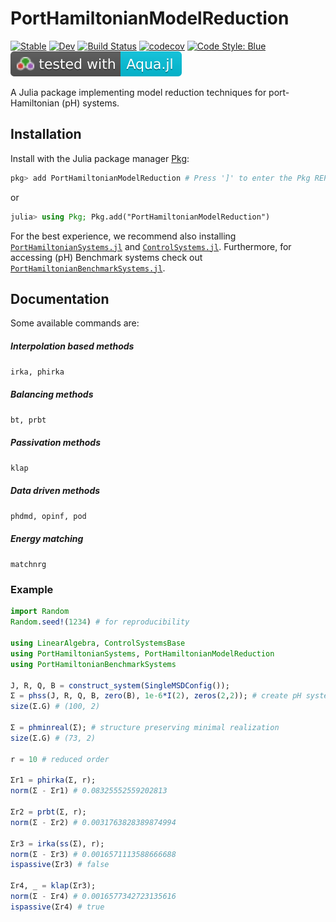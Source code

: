 # PortHamiltonianModelReduction

[![Stable](https://img.shields.io/badge/docs-stable-blue.svg)](https://Jonas-Nicodemus.github.io/PortHamiltonianModelReduction.jl/stable/)
[![Dev](https://img.shields.io/badge/docs-dev-blue.svg)](https://Jonas-Nicodemus.github.io/PortHamiltonianModelReduction.jl/dev/)
[![Build Status](https://github.com/Jonas-Nicodemus/PortHamiltonianModelReduction.jl/actions/workflows/CI.yml/badge.svg?branch=main)](https://github.com/Jonas-Nicodemus/PortHamiltonianModelReduction.jl/actions/workflows/CI.yml?query=branch%3Amain)
[![codecov](https://codecov.io/gh/Jonas-Nicodemus/PortHamiltonianModelReduction.jl/graph/badge.svg?token=BBUDG0AHZC)](https://codecov.io/gh/Jonas-Nicodemus/PortHamiltonianModelReduction.jl)
[![Code Style: Blue](https://img.shields.io/badge/code%20style-blue-4495d1.svg)](https://github.com/invenia/BlueStyle)
[![Aqua QA](https://raw.githubusercontent.com/JuliaTesting/Aqua.jl/master/badge.svg)](https://github.com/JuliaTesting/Aqua.jl)

A Julia package implementing model reduction techniques for port-Hamiltonian (pH) systems.

## Installation

Install with the Julia package manager [Pkg](https://pkgdocs.julialang.org/):
```julia
pkg> add PortHamiltonianModelReduction # Press ']' to enter the Pkg REPL mode.
```
or
```julia
julia> using Pkg; Pkg.add("PortHamiltonianModelReduction")
```

For the best experience, we recommend also installing [`PortHamiltonianSystems.jl`](https://github.com/Jonas-Nicodemus/PortHamiltonianSystems.jl) and [`ControlSystems.jl`](https://github.com/JuliaControl/ControlSystems.jl). Furthermore, for accessing (pH) Benchmark systems check out [`PortHamiltonianBenchmarkSystems.jl`](https://github.com/Algopaul/PortHamiltonianBenchmarkSystems.jl).

## Documentation

Some available commands are:
##### Interpolation based methods
`irka, phirka`
##### Balancing methods
`bt, prbt`
##### Passivation methods
`klap`
##### Data driven methods
`phdmd, opinf, pod`
##### Energy matching
`matchnrg`

### Example

```julia
import Random
Random.seed!(1234) # for reproducibility

using LinearAlgebra, ControlSystemsBase
using PortHamiltonianSystems, PortHamiltonianModelReduction
using PortHamiltonianBenchmarkSystems

J, R, Q, B = construct_system(SingleMSDConfig());
Σ = phss(J, R, Q, B, zero(B), 1e-6*I(2), zeros(2,2)); # create pH system with the artificial feedthrough term 1e-6*I(2)
size(Σ.G) # (100, 2)

Σ = phminreal(Σ); # structure preserving minimal realization
size(Σ.G) # (73, 2)

r = 10 # reduced order

Σr1 = phirka(Σ, r);
norm(Σ - Σr1) # 0.08325552559202813

Σr2 = prbt(Σ, r);
norm(Σ - Σr2) # 0.0031763828389874994

Σr3 = irka(ss(Σ), r);
norm(Σ - Σr3) # 0.0016571113588666688
ispassive(Σr3) # false

Σr4, _ = klap(Σr3);
norm(Σ - Σr4) # 0.0016577342723135616
ispassive(Σr4) # true
```
